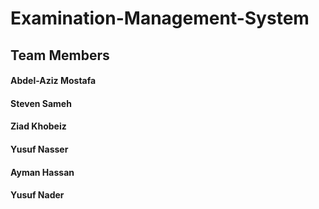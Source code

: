 # Examination-Management-System
## Team Members
#### Abdel-Aziz Mostafa
#### Steven Sameh
#### Ziad Khobeiz
#### Yusuf Nasser
#### Ayman Hassan
#### Yusuf Nader
